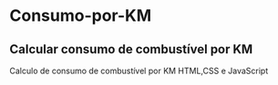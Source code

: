 # Consumo-por-KM
Calcular consumo de combustível por KM
--------------------------------------

Calculo de consumo de combustível por KM
HTML,CSS e JavaScript
